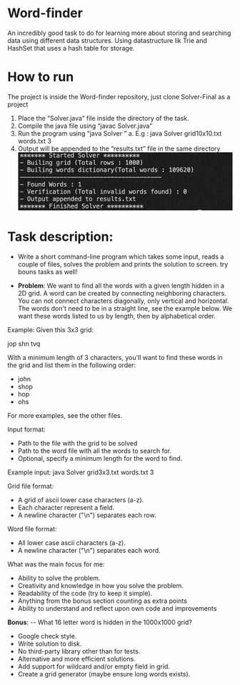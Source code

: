# Word-finder
An incredibly good task to do for learning more about storing and searching data using different data structures. 
Using datastructure lik Trie and HashSet that uses a hash table for storage. 

# How to run 
The project is inside the Word-finder repository, just clone Solver-Final as a project

1. Place the “Solver.java” file inside the directory of the task.
2. Compile the java file using “javac Solver.java”
3. Run the program using “java Solver <grid-file> <words-file> <min-count>”
   a.  E.g : java Solver grid10x10.txt words.txt 3
4. Output will be appended to the “results.txt” file in the same directory
![img_3.png](img_3.png)

# Task description:
- Write a short command-line program which takes some input, reads a couple of files, solves the problem and prints the solution to screen.
  try bouns tasks as well!

- **Problem**:
  We want to find all the words with a given length hidden in
  a 2D grid. A word can be created by connecting neighboring
  characters. You can not connect characters diagonally, only
  vertical and horizontal. The words don't need to be in a
  straight line, see the example below. We want these words
  listed to us by length, then by alphabetical order.

Example:
Given this 3x3 grid:

jop
shn
tvq

With a minimum length of 3 characters, you'll want to find
these words in the grid and list them in the following
order:
- john
- shop
- hop
- ohs

For more examples, see the other files.

Input format:
- Path to the file with the grid to be solved
- Path to the word file with all the words to search for.
- Optional, specify a minimum length for the word to find.

Example input:
java Solver grid3x3.txt words.txt 3

Grid file format:
- A grid of ascii lower case characters (a-z).
- Each character represent a field.
- A newline character ("\n") separates each row.

Word file format:
- All lower case ascii characters (a-z).
- A newline character ("\n") separates each word.

What was the main focus for me:
- Ability to solve the problem.
- Creativity and knowledge in how you solve the problem.
- Readability of the code (try to keep it simple).
- Anything from the bonus section counting as extra points
- Ability to understand and reflect upon own code and improvements

**Bonus**:
-- What 16 letter word is hidden in the 1000x1000 grid?
- Google check style.
- Write solution to disk.
- No third-party library other than for tests.
- Alternative and more efficient solutions.
- Add support for wildcard and/or empty field in grid.
- Create a grid generator (maybe ensure long words exists).
